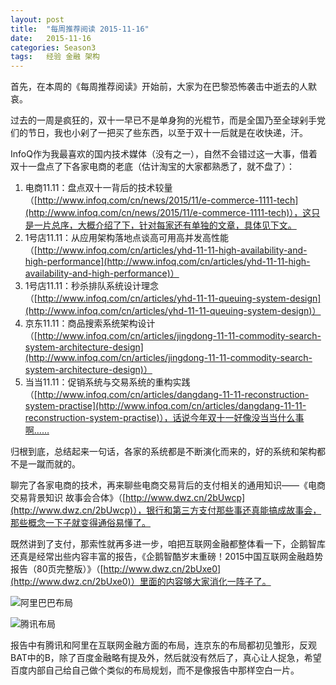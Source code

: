 ```yaml
---
layout: post
title:  "每周推荐阅读 2015-11-16"
date:   2015-11-16
categories: Season3
tags:   经验 金融 架构
---
```


首先，在本周的《每周推荐阅读》开始前，大家为在巴黎恐怖袭击中逝去的人默哀。

过去的一周是疯狂的，双十一早已不是单身狗的光棍节，而是全国乃至全球剁手党们的节日，我也小剁了一把买了些东西，以至于双十一后就是在收快递，汗。

InfoQ作为我最喜欢的国内技术媒体（没有之一），自然不会错过这一大事，借着双十一盘点了下各家电商的老底（估计淘宝的大家都熟悉了，就不盘了）：

1. 电商11.11：盘点双十一背后的技术较量（[http://www.infoq.com/cn/news/2015/11/e-commerce-1111-tech](http://www.infoq.com/cn/news/2015/11/e-commerce-1111-tech)），这只是一片总序，大概介绍了下，针对每家还有单独的文章，具体见下文。
2. 1号店11.11：从应用架构落地点谈高可用高并发高性能（[http://www.infoq.com/cn/articles/yhd-11-11-high-availability-and-high-performance](http://www.infoq.com/cn/articles/yhd-11-11-high-availability-and-high-performance)）
3. 1号店11.11：秒杀排队系统设计理念（[http://www.infoq.com/cn/articles/yhd-11-11-queuing-system-design](http://www.infoq.com/cn/articles/yhd-11-11-queuing-system-design)）
4. 京东11.11：商品搜索系统架构设计（[http://www.infoq.com/cn/articles/jingdong-11-11-commodity-search-system-architecture-design](http://www.infoq.com/cn/articles/jingdong-11-11-commodity-search-system-architecture-design)）
5. 当当11.11：促销系统与交易系统的重构实践（[http://www.infoq.com/cn/articles/dangdang-11-11-reconstruction-system-practise](http://www.infoq.com/cn/articles/dangdang-11-11-reconstruction-system-practise)），话说今年双十一好像没当当什么事啊……

归根到底，总结起来一句话，各家的系统都是不断演化而来的，好的系统和架构都不是一蹴而就的。

聊完了各家电商的技术，再来聊些电商交易背后的支付相关的通用知识——《电商交易背景知识 故事会合体》（[http://www.dwz.cn/2bUwcp](http://www.dwz.cn/2bUwcp)），银行和第三方支付那些事还真能搞成故事会，那些概念一下子就变得通俗易懂了。

既然讲到了支付，那索性就再多进一步，咱把互联网金融都整体看一下，企鹅智库还真是经常出些内容丰富的报告，《企鹅智酷岁末重磅！2015中国互联网金融趋势报告（80页完整版）》（[http://www.dwz.cn/2bUxe0](http://www.dwz.cn/2bUxe0)）里面的内容够大家消化一阵子了。

![阿里巴巴布局](http://7xn7do.com1.z0.glb.clouddn.com/images/alibaba-finance.jpg)

![腾讯布局](http://7xn7do.com1.z0.glb.clouddn.com/images/tencent-finance.jpg)

报告中有腾讯和阿里在互联网金融方面的布局，连京东的布局都初见雏形，反观BAT中的B，除了百度金融略有提及外，然后就没有然后了，真心让人捉急，希望百度内部自己给自己做个类似的布局规划，而不是像报告中那样空白一片。
